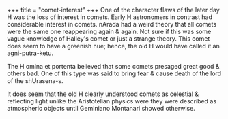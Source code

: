 +++
title = "comet-interest"
+++
One of the character flaws of the later day H was the loss of interest in comets. Early H astronomers in contrast had considerable interest in comets. nArada had a weird theory that all comets were the same one reappearing again & again. Not sure if this was some vague knowledge of Halley's comet or just a strange theory. This comet does seem to have a greenish hue; hence, the old H would have called it an agni-putra-ketu. 

The H omina et portenta believed that some comets presaged great good & others bad. One of this type was said to bring fear & cause  death of the lord of the shUrasena-s. 

It does seem that the old H clearly understood comets as celestial & reflecting light unlike the Aristotelian physics were they were described as atmospheric objects until Geminiano Montanari showed otherwise.